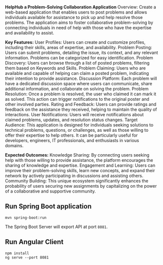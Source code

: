 **HelpHub a Problem-Solving Collaboration Application**
Overview: Create a web-based application that enables users to post problems and allows individuals available for assistance to pick up and help resolve those problems. The application aims to foster collaborative problem-solving by connecting individuals in need of help with those who have the expertise and availability to assist.

**Key Features:**
User Profiles: Users can create and customize profiles, including their skills, areas of expertise, and availability.
Problem Posting: Users can submit problems, detailing the issue, its context, and any relevant information. Problems can be categorized for easy identification.
Problem Discovery: Users can browse through a list of posted problems, filtering them based on Keywords and Skills.
Problem Claiming: Users who are available and capable of helping can claim a posted problem, indicating their intention to provide assistance.
Discussion Platform: Each problem will have a dedicated discussion space where users can communicate, share additional information, and collaborate on solving the problem.
Problem Resolution: Once a problem is resolved, the user who claimed it can mark it as solved. This action can trigger notifications to the original poster and other involved parties.
Rating and Feedback: Users can provide ratings and feedback on the assistance they received, helping to maintain the quality of interactions.
User Notifications: Users will receive notifications about claimed problems, updates, and resolution status changes.
Target Audience: This application is designed for individuals seeking solutions to technical problems, questions, or challenges, as well as those willing to offer their expertise to help others. It can be particularly useful for developers, engineers, IT professionals, and enthusiasts in various domains.
 
**Expected Outcomes:**
Knowledge Sharing: By connecting users seeking help with those willing to provide assistance, the platform encourages the sharing of knowledge and expertise.
Engagement and Learning: Users can improve their problem-solving skills, learn new concepts, and expand their network by actively participating in discussions and assisting others.
Community Building: This unique ecosystem significantly enhances the probability of users securing new assignments by capitalizing on the power of a collaborative and supportive community.


## Run Spring Boot application
```
mvn spring-boot:run
```
The Spring Boot Server will export API at port `8081`.

## Run Angular Client
```
npm install
ng serve --port 8081
```
